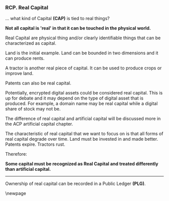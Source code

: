 
### RCP. Real Capital


... what kind of Capital **(CAP)** is tied to real things?


**Not all capital is 'real' in that it can be touched in the physical world.**

Real Capital are physical thing and/or clearly identifiable things that can be characterized as capital.

Land is the initial example.  Land can be bounded in two dimensions and it can produce rents.

A tractor is another real piece of capital.  It can be used to produce crops or improve land.

Patents can also be real capital.

Potentially, encrypted digital assets could be considered real capital.  This is up for debate and it may depend on the type of digital asset that is produced.  For example, a domain name may be real capital while a digital share of stock may not be.

The difference of real capital and artificial capital will be discussed more in the ACP artificial capital chapter.

The characteristic of real capital that we want to focus on is that all forms of real capital degrade over time. Land must be invested in and made better.  Patents expire.  Tractors rust.


Therefore:

**Some capital must be recognized as Real Capital and treated differently than artificial capital.**

----------

Ownership of real capital can be recorded in a Public Ledger **(PLG)**.

\newpage

